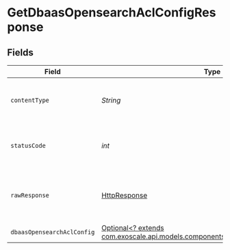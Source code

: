 # GetDbaasOpensearchAclConfigResponse


## Fields

| Field                                                                                                                                  | Type                                                                                                                                   | Required                                                                                                                               | Description                                                                                                                            |
| -------------------------------------------------------------------------------------------------------------------------------------- | -------------------------------------------------------------------------------------------------------------------------------------- | -------------------------------------------------------------------------------------------------------------------------------------- | -------------------------------------------------------------------------------------------------------------------------------------- |
| `contentType`                                                                                                                          | *String*                                                                                                                               | :heavy_check_mark:                                                                                                                     | HTTP response content type for this operation                                                                                          |
| `statusCode`                                                                                                                           | *int*                                                                                                                                  | :heavy_check_mark:                                                                                                                     | HTTP response status code for this operation                                                                                           |
| `rawResponse`                                                                                                                          | [HttpResponse<InputStream>](https://docs.oracle.com/en/java/javase/11/docs/api/java.net.http/java/net/http/HttpResponse.html)          | :heavy_check_mark:                                                                                                                     | Raw HTTP response; suitable for custom response parsing                                                                                |
| `dbaasOpensearchAclConfig`                                                                                                             | [Optional<? extends com.exoscale.api.models.components.DbaasOpensearchAclConfig>](../../models/components/DbaasOpensearchAclConfig.md) | :heavy_minus_sign:                                                                                                                     | 200                                                                                                                                    |